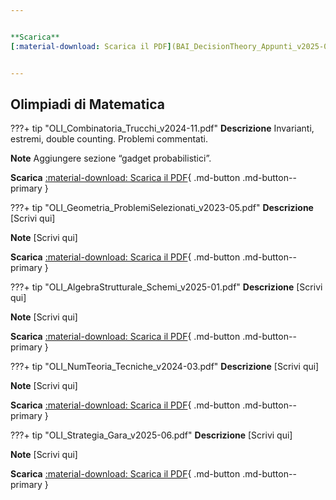 ```yaml
---


**Scarica**
[:material-download: Scarica il PDF](BAI_DecisionTheory_Appunti_v2025-09.pdf){ .md-button .md-button--primary }


---
```



## Olimpiadi di Matematica


???+ tip "OLI_Combinatoria_Trucchi_v2024-11.pdf"
**Descrizione**
Invarianti, estremi, double counting. Problemi commentati.


**Note**
Aggiungere sezione “gadget probabilistici”.


**Scarica**
[:material-download: Scarica il PDF](OLI_Combinatoria_Trucchi_v2024-11.pdf){ .md-button .md-button--primary }


???+ tip "OLI_Geometria_ProblemiSelezionati_v2023-05.pdf"
**Descrizione**
[Scrivi qui]


**Note**
[Scrivi qui]


**Scarica**
[:material-download: Scarica il PDF](OLI_Geometria_ProblemiSelezionati_v2023-05.pdf){ .md-button .md-button--primary }


???+ tip "OLI_AlgebraStrutturale_Schemi_v2025-01.pdf"
**Descrizione**
[Scrivi qui]


**Note**
[Scrivi qui]


**Scarica**
[:material-download: Scarica il PDF](OLI_AlgebraStrutturale_Schemi_v2025-01.pdf){ .md-button .md-button--primary }


???+ tip "OLI_NumTeoria_Tecniche_v2024-03.pdf"
**Descrizione**
[Scrivi qui]


**Note**
[Scrivi qui]


**Scarica**
[:material-download: Scarica il PDF](OLI_NumTeoria_Tecniche_v2024-03.pdf){ .md-button .md-button--primary }


???+ tip "OLI_Strategia_Gara_v2025-06.pdf"
**Descrizione**
[Scrivi qui]


**Note**
[Scrivi qui]


**Scarica**
[:material-download: Scarica il PDF](OLI_Strategia_Gara_v2025-06.pdf){ .md-button .md-button--primary }
